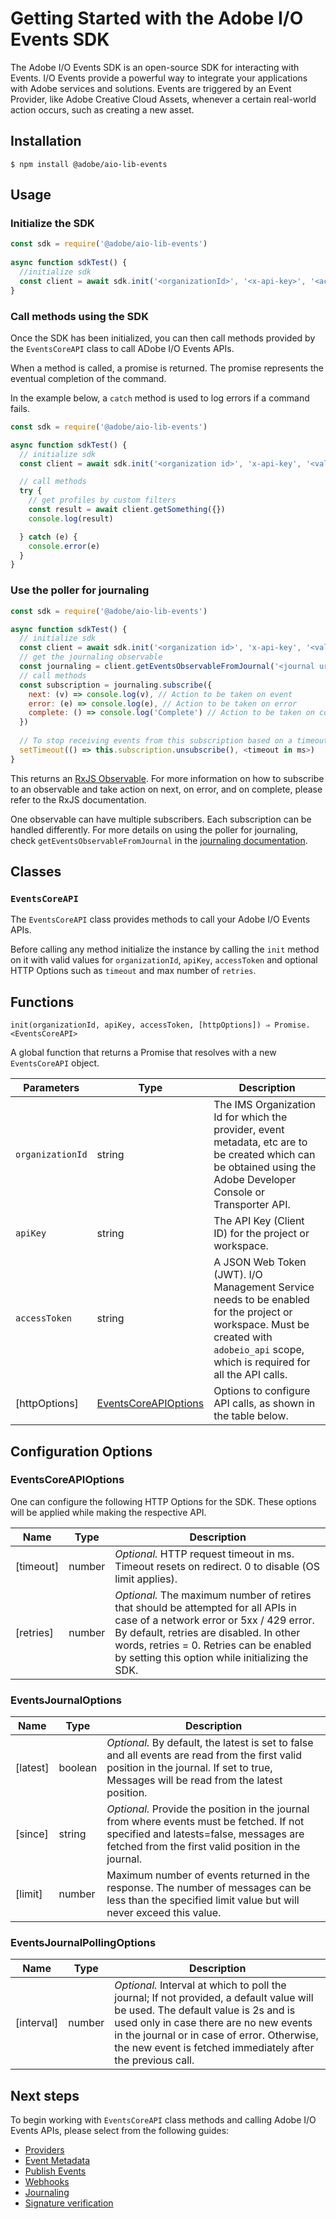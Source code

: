 # Getting Started with the Adobe I/O Events SDK

The Adobe I/O Events SDK is an open-source SDK for interacting with Events. I/O Events provide a powerful way to integrate your applications with Adobe services and solutions. Events are triggered by an Event Provider, like Adobe Creative Cloud Assets, whenever a certain real-world action occurs, such as creating a new asset.

## Installation

```
$ npm install @adobe/aio-lib-events
```

## Usage

### Initialize the SDK

```javascript
const sdk = require('@adobe/aio-lib-events')
 
async function sdkTest() {
  //initialize sdk
  const client = await sdk.init('<organizationId>', '<x-api-key>', '<accessToken>', '<httpOptions>')
}
```

### Call methods using the SDK

Once the SDK has been initialized, you can then call methods provided by the `EventsCoreAPI` class to call ADobe I/O Events APIs. 

When a method is called, a promise is returned. The promise represents the eventual completion of the command. 

In the example below, a `catch` method is used to log errors if a command fails.

```javascript
const sdk = require('@adobe/aio-lib-events')

async function sdkTest() {
  // initialize sdk
  const client = await sdk.init('<organization id>', 'x-api-key', '<valid auth token>', '<http options>')

  // call methods
  try {
    // get profiles by custom filters
    const result = await client.getSomething({})
    console.log(result)

  } catch (e) {
    console.error(e)
  }
}
```

### Use the poller for journaling

```javascript
const sdk = require('@adobe/aio-lib-events')

async function sdkTest() {
  // initialize sdk
  const client = await sdk.init('<organization id>', 'x-api-key', '<valid auth token>', '<http options>')
  // get the journaling observable
  const journaling = client.getEventsObservableFromJournal('<journal url>', '<journaling options>')
  // call methods
  const subscription = journaling.subscribe({
    next: (v) => console.log(v), // Action to be taken on event
    error: (e) => console.log(e), // Action to be taken on error
    complete: () => console.log('Complete') // Action to be taken on complete
  })
  
  // To stop receiving events from this subscription based on a timeout
  setTimeout(() => this.subscription.unsubscribe(), <timeout in ms>)
}
```

This returns an [RxJS Observable](https://rxjs.dev/guide/observable). For more information on how to subscribe to an observable and take action on next, on error, and on complete, please refer to the RxJS documentation.

One observable can have multiple subscribers. Each subscription can be handled differently. For more details on using the poller for journaling, check `getEventsObservableFromJournal` in the [journaling documentation](sdk_journaling.md).

## Classes

### `EventsCoreAPI`

The `EventsCoreAPI` class provides methods to call your Adobe I/O Events APIs. 

Before calling any method initialize the instance by calling the `init` method on it with valid values for `organizationId`, `apiKey`, `accessToken` and optional HTTP Options such as `timeout` and max number of `retries`.

## Functions

```
init(organizationId, apiKey, accessToken, [httpOptions]) ⇒ Promise.<EventsCoreAPI>
```

A global function that returns a Promise that resolves with a new `EventsCoreAPI` object.

|Parameters	|Type	|Description|
|---|---|---|
|`organizationId`	|string	|The IMS Organization Id for which the provider, event metadata, etc are to be created which can be obtained using the Adobe Developer Console or Transporter API. |
|`apiKey`	|string	|The API Key (Client ID) for the project or workspace.|
|`accessToken`	|string	|A JSON Web Token (JWT). I/O Management Service needs to be enabled for the project or workspace. Must be created with `adobeio_api` scope, which is required for all the API calls.|
|[httpOptions]	|[EventsCoreAPIOptions](#eventscoreapioptions)	|Options to configure API calls, as shown in the table below.| 

## Configuration Options

### EventsCoreAPIOptions

One can configure the following HTTP Options for the SDK. These options will be applied while making the respective API.

|Name|	Type|	Description|
|---|---|---|
|[timeout]	|number	|*Optional.* HTTP request timeout in ms. Timeout resets on redirect. 0 to disable (OS limit applies).|
|[retries]	|number	|*Optional.* The maximum number of retires that should be attempted for all APIs in case of a network error or 5xx / 429 error. By default, retries are disabled. In other words, retries = 0. Retries can be enabled by setting this option while initializing the SDK.|

### EventsJournalOptions

|Name	|Type	|Description|
|---|---|---|
|[latest]	|boolean	|*Optional.* By default, the latest is set to false and all events are read from the first valid position in the journal. If set to true, Messages will be read from the latest position. |
|[since]	|string	|*Optional.* Provide the position in the journal from where events must be fetched. If not specified and latests=false, messages are fetched from the first valid position in the journal.|
|[limit]	|number	|Maximum number of events returned in the response. The number of messages can be less than the specified limit value but will never exceed this value.|

### EventsJournalPollingOptions

|Name	|Type	|Description|
|---|---|---|
|[interval]	|number	|*Optional.* Interval at which to poll the journal; If not provided, a default value will be used. The default value is 2s and is used only in case there are no new events in the journal or in case of error. Otherwise, the new event is fetched immediately after the previous call.|

## Next steps

To begin working with `EventsCoreAPI` class methods and calling Adobe I/O Events APIs, please select from the following guides:

* [Providers](sdk_providers.md)
* [Event Metadata](sdk_event_metadata.md)
* [Publish Events](sdk_publish_events.md) 
* [Webhooks](sdk_webhooks.md) 
* [Journaling](sdk_journaling.md)
* [Signature verification](sdk_signature_verification.md)